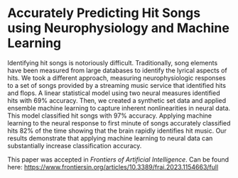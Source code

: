 # Accurately Predicting Hit Songs using Neurophysiology and Machine Learning

Identifying hit songs is notoriously difficult.  Traditionally, song elements have been measured from large databases to identify the lyrical aspects of hits.  We took a different approach, measuring neurophysiologic responses to a set of songs provided by a streaming music service that identified hits and flops.  A linear statistical model using two neural measures identified hits with 69% accuracy.  Then, we created a synthetic set data and applied ensemble machine learning to capture inherent nonlinearities in neural data.  This model classified hit songs with 97% accuracy.  Applying machine learning to the neural response to first minute of songs accurately classified hits 82% of the time showing that the brain rapidly identifies hit music.  Our results demonstrate that applying machine learning to neural data can substantially increase classification accuracy.   

This paper was accepted in _Frontiers of Artificial Intelligence_. Can be found here: https://www.frontiersin.org/articles/10.3389/frai.2023.1154663/full
